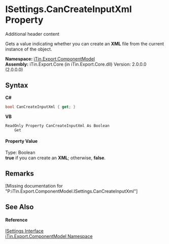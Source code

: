 # ISettings.CanCreateInputXml Property 
Additional header content 

Gets a value indicating whether you can create an <strong>XML</strong> file from the current instance of the object.

**Namespace:**&nbsp;<a href="N_iTin_Export_ComponentModel">iTin.Export.ComponentModel</a><br />**Assembly:**&nbsp;iTin.Export.Core (in iTin.Export.Core.dll) Version: 2.0.0.0 (2.0.0.0)

## Syntax

**C#**<br />
``` C#
bool CanCreateInputXml { get; }
```

**VB**<br />
``` VB
ReadOnly Property CanCreateInputXml As Boolean
	Get
```


#### Property Value
Type: Boolean<br /><strong>true</strong> if you can create an <strong>XML</strong>; otherwise, <strong>false</strong>.

## Remarks
\[Missing <remarks> documentation for "P:iTin.Export.ComponentModel.ISettings.CanCreateInputXml"\]

## See Also


#### Reference
<a href="T_iTin_Export_ComponentModel_ISettings">ISettings Interface</a><br /><a href="N_iTin_Export_ComponentModel">iTin.Export.ComponentModel Namespace</a><br />